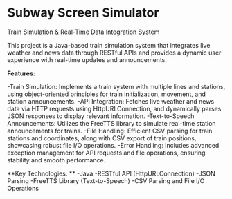 # Subway Screen Simulator

Train Simulation & Real-Time Data Integration System

This project is a Java-based train simulation system that integrates live weather and news data through RESTful APIs and provides a dynamic user experience with real-time updates and announcements.

**Features:**

-Train Simulation: Implements a train system with multiple lines and stations, using object-oriented principles for train initialization, movement, and station announcements.
-API Integration: Fetches live weather and news data via HTTP requests using HttpURLConnection, and dynamically parses JSON responses to display relevant information.
-Text-to-Speech Announcements: Utilizes the FreeTTS library to simulate real-time station announcements for trains.
-File Handling: Efficient CSV parsing for train stations and coordinates, along with CSV export of train positions, showcasing robust file I/O operations.
-Error Handling: Includes advanced exception management for API requests and file operations, ensuring stability and smooth performance.

**Key Technologies:
**
-Java
-RESTful API (HttpURLConnection)
-JSON Parsing
-FreeTTS Library (Text-to-Speech)
-CSV Parsing and File I/O Operations
